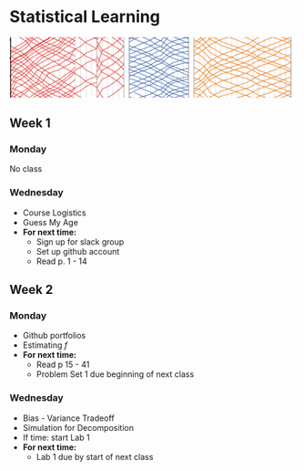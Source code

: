# Statistical Learning

![](figs/cross-lines.png)

## Week 1

### Monday

No class

### Wednesday

- Course Logistics
- Guess My Age
- **For next time:**
    - Sign up for slack group
    - Set up github account
    - Read p. 1 - 14


## Week 2

### Monday
- Github portfolios
- Estimating $f$
- **For next time:**
   - Read p 15 - 41
   - Problem Set 1 due beginning of next class

### Wednesday
- Bias - Variance Tradeoff
- Simulation for Decomposition
- If time: start Lab 1
- **For next time:**
    - Lab 1 due by start of next class